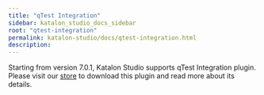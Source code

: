 ```yaml
---
title: "qTest Integration"
sidebar: katalon_studio_docs_sidebar
root: "qtest-integration"
permalink: katalon-studio/docs/qtest-integration.html
description:
---
```


Starting from version 7.0.1, Katalon Studio supports qTest Integration plugin. Please visit our [store](https://store.katalon.com/product/136/qTest-Integration) to download this plugin and read more about its details.

